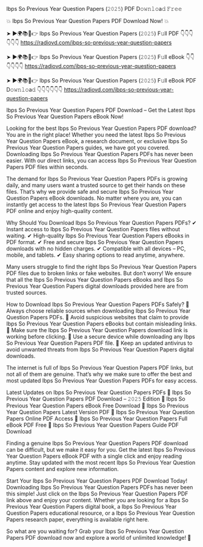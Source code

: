 Ibps So Previous Year Question Papers (𝟸𝟶𝟸𝟻) PDF D𝚘𝚠𝚗𝚕𝚘a𝚍 𝙵𝚛𝚎𝚎

💥 Ibps So Previous Year Question Papers PDF Download Now! 💥

➤ ►🌍📚📱👉 Ibps So Previous Year Question Papers (𝟸𝟶𝟸𝟻) F𝚞ll PDF 👇👇👇👇👇👇
https://radiovd.com/ibps-so-previous-year-question-papers

➤ ►🌍📚📱👉 Ibps So Previous Year Question Papers (𝟸𝟶𝟸𝟻) F𝚞ll eBook 👇👇👇👇👇👇
https://radiovd.com/ibps-so-previous-year-question-papers

➤ ►🌍📚📱👉 Ibps So Previous Year Question Papers (𝟸𝟶𝟸𝟻) F𝚞ll eBook PDF D𝚘𝚠𝚗𝚕𝚘a𝚍 👇👇👇👇👇👇
https://radiovd.com/ibps-so-previous-year-question-papers

Ibps So Previous Year Question Papers PDF Download – Get the Latest Ibps So Previous Year Question Papers eBook Now!

Looking for the best Ibps So Previous Year Question Papers PDF download? You are in the right place! Whether you need the latest Ibps So Previous Year Question Papers eBook, a research document, or exclusive Ibps So Previous Year Question Papers guides, we have got you covered. Downloading Ibps So Previous Year Question Papers PDFs has never been easier. With our direct links, you can access Ibps So Previous Year Question Papers PDF files within seconds.

The demand for Ibps So Previous Year Question Papers PDFs is growing daily, and many users want a trusted source to get their hands on these files. That’s why we provide safe and secure Ibps So Previous Year Question Papers eBook downloads. No matter where you are, you can instantly get access to the latest Ibps So Previous Year Question Papers PDF online and enjoy high-quality content.

Why Should You Download Ibps So Previous Year Question Papers PDFs?
✔ Instant access to Ibps So Previous Year Question Papers files without waiting.
✔ High-quality Ibps So Previous Year Question Papers eBooks in PDF format.
✔ Free and secure Ibps So Previous Year Question Papers downloads with no hidden charges.
✔ Compatible with all devices – PC, mobile, and tablets.
✔ Easy sharing options to read anytime, anywhere.

Many users struggle to find the right Ibps So Previous Year Question Papers PDF files due to broken links or fake websites. But don’t worry! We ensure that all the Ibps So Previous Year Question Papers eBooks and Ibps So Previous Year Question Papers digital downloads provided here are from trusted sources.

How to Download Ibps So Previous Year Question Papers PDFs Safely?
📌 Always choose reliable sources when downloading Ibps So Previous Year Question Papers PDFs.
📌 Avoid suspicious websites that claim to provide Ibps So Previous Year Question Papers eBooks but contain misleading links.
📌 Make sure the Ibps So Previous Year Question Papers download link is working before clicking.
📌 Use a secure device while downloading any Ibps So Previous Year Question Papers PDF file.
📌 Keep an updated antivirus to avoid unwanted threats from Ibps So Previous Year Question Papers digital downloads.

The internet is full of Ibps So Previous Year Question Papers PDF links, but not all of them are genuine. That’s why we make sure to offer the best and most updated Ibps So Previous Year Question Papers PDFs for easy access.

Latest Updates on Ibps So Previous Year Question Papers PDFs
🔹 Ibps So Previous Year Question Papers PDF Download – 𝟸𝟶𝟸𝟻 Edition
🔹 Ibps So Previous Year Question Papers eBook Free Download
🔹 Ibps So Previous Year Question Papers Latest Version PDF
🔹 Ibps So Previous Year Question Papers Online PDF Access
🔹 Ibps So Previous Year Question Papers Full eBook PDF Free
🔹 Ibps So Previous Year Question Papers Guide PDF Download

Finding a genuine Ibps So Previous Year Question Papers PDF download can be difficult, but we make it easy for you. Get the latest Ibps So Previous Year Question Papers eBook PDF with a single click and enjoy reading anytime. Stay updated with the most recent Ibps So Previous Year Question Papers content and explore new information.

Start Your Ibps So Previous Year Question Papers PDF Download Today!
Downloading Ibps So Previous Year Question Papers PDFs has never been this simple! Just click on the Ibps So Previous Year Question Papers PDF link above and enjoy your content. Whether you are looking for a Ibps So Previous Year Question Papers digital book, a Ibps So Previous Year Question Papers educational resource, or a Ibps So Previous Year Question Papers research paper, everything is available right here.

So what are you waiting for? Grab your Ibps So Previous Year Question Papers PDF download now and explore a world of unlimited knowledge! 🚀